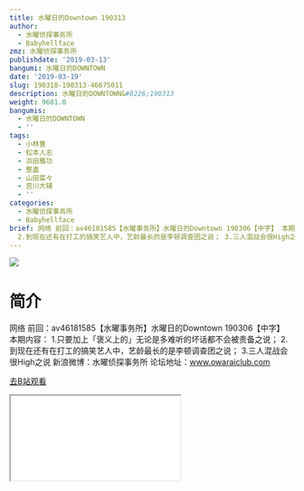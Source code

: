 ```yaml
---
title: 水曜日的Downtown 190313
author:
  - 水曜侦探事务所
  - Babyhellface
zmz: 水曜侦探事务所
publishdate: '2019-03-13'
bangumi: 水曜日的DOWNTOWN
date: '2019-03-19'
slug: 190318-190313-46675011
description: 水曜日的DOWNTOWN&#8226;190313
weight: 9681.0
bangumis:
  - 水曜日的DOWNTOWN
  - ''
tags:
  - 小林豊
  - 松本人志
  - 浜田雅功
  - 整蛊
  - 山田菜々
  - 宫川大辅
  - ''
categories:
  - 水曜侦探事务所
  - Babyhellface
brief: 网络 前回：av46181585【水曜事务所】水曜日的Downtown 190306【中字】 本期内容： 1.只要加上「褒义上的」无论是多难听的坏话都不会被责备之说；
  2.到现在还有在打工的搞笑艺人中，艺龄最长的是李顿调查团之说； 3.三人混战会很High之说 新浪微博：水曜侦探事务所 论坛地址：www.owaraiclub.com
---
```

![](https://i.imgur.com/Q2ChAzY.jpg)
# 简介  
网络
前回：av46181585【水曜事务所】水曜日的Downtown 190306【中字】
本期内容：
1.只要加上「褒义上的」无论是多难听的坏话都不会被责备之说；
2.到现在还有在打工的搞笑艺人中，艺龄最长的是李顿调查团之说；
3.三人混战会很High之说
新浪微博：水曜侦探事务所    论坛地址：www.owaraiclub.com  

[去B站观看](https://www.bilibili.com/video/av46675011/)
<div class ="resp-container"><iframe class="testiframe" src="//player.bilibili.com/player.html?aid=46675011"", scrolling="no", allowfullscreen="true" > </iframe></div> 
